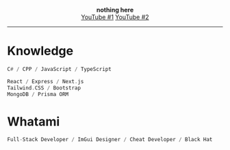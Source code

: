 
<p align='center'>
  <b>nothing here</b><br>
  <a href="https://www.youtube.com/@faelcanalha">YouTube #1</a>
  <a href="https://www.youtube.com/@justfael">YouTube #2</a>

----

# Knowledge
```asm
C# / CPP / JavaScript / TypeScript

React / Express / Next.js
Tailwind.CSS / Bootstrap
MongoDB / Prisma ORM
```

# Whatami
```py
Full-Stack Developer / ImGui Designer / Cheat Developer / Black Hat
```
